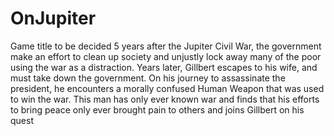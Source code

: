 # OnJupiter
Game title to be decided
5 years after the Jupiter Civil War, the government make an effort to clean up society and unjustly lock away many of the poor using the war as a distraction. 
Years later, Gillbert escapes to his wife, and must take down the government. 
On his journey to assassinate the president, he encounters a morally confused Human Weapon that was used to win the war. 
This man has only ever known war and finds that his efforts to bring peace only ever brought pain to others and joins Gillbert on his quest
